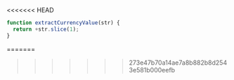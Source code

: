 <<<<<<< HEAD
```js run
function extractCurrencyValue(str) {
  return +str.slice(1);
}
```
=======
>>>>>>> 273e47b70a14ae7a8b882b8d2543e581b000eefb
